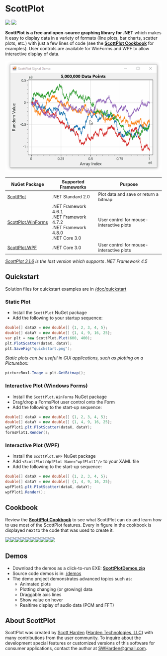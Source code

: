 # ScottPlot

[![](https://img.shields.io/azure-devops/build/swharden/swharden/2?label=Build&logo=azure%20pipelines)](https://dev.azure.com/swharden/swharden/_build/latest?definitionId=2&branchName=master)
[![](https://img.shields.io/nuget/dt/ScottPlot?color=004880&label=NuGet%20Installs&logo=nuget)](https://www.nuget.org/packages/ScottPlot/)

**ScottPlot is a free and open-source graphing library for .NET** which makes it easy to display data in a variety of formats (line plots, bar charts, scatter plots, etc.) with just a few lines of code (see the **[ScottPlot Cookbook](/cookbook)** for examples). User controls are available for WinForms and WPF to allow interactive display of data.

![](dev/nuget/ScottPlot.gif)

NuGet Package | Supported Frameworks | Purpose
---|---|---
[ScottPlot](https://www.nuget.org/packages/ScottPlot/) | .NET Standard 2.0 | Plot data and save or return a bitmap
[ScottPlot.WinForms](https://www.nuget.org/packages/ScottPlot.WinForms/) | .NET Framework 4.6.1 <br> .NET Framework 4.7.2 <br> .NET Framework 4.8.0 <br>  .NET Core 3.0 | User control for mouse-interactive plots
[ScottPlot.WPF](https://www.nuget.org/packages/ScottPlot.WPF/) | .NET Core 3.0 | User control for mouse-interactive plots

_[ScottPlot 3.1.6](https://www.nuget.org/packages/ScottPlot/3.1.6) is the last version which supports .NET Framework 4.5_

## Quickstart

Solution files for quickstart examples are in [/doc/quickstart](/doc/quickstart)

### Static Plot

* Install the `ScottPlot` NuGet package
* Add the following to your startup sequence:

```cs
double[] dataX = new double[] {1, 2, 3, 4, 5};
double[] dataY = new double[] {1, 4, 9, 16, 25};
var plt = new ScottPlot.Plot(600, 400);
plt.PlotScatter(dataX, dataY);
plt.SaveFig("quickstart.png");
```

_Static plots can be useful in GUI applications, such as plotting on a Picturebox:_

```cs
pictureBox1.Image = plt.GetBitmap();
```

### Interactive Plot (Windows Forms)
* Install the `ScottPlot.WinForms` NuGet package
* Drag/drop a FormsPlot user control onto the Form
* Add the following to the start-up sequence:
```cs
double[] dataX = new double[] {1, 2, 3, 4, 5};
double[] dataY = new double[] {1, 4, 9, 16, 25};
wpfPlot1.plt.PlotScatter(dataX, dataY);
formsPlot1.Render();
```

### Interactive Plot (WPF)
* Install the `ScottPlot.WPF` NuGet package
* Add `<ScottPlot:WpfPlot Name="wpfPlot1"/>` to your XAML file
* Add the following to the start-up sequence:
```cs
double[] dataX = new double[] {1, 2, 3, 4, 5};
double[] dataY = new double[] {1, 4, 9, 16, 25};
wpfPlot1.plt.PlotScatter(dataX, dataY);
wpfPlot1.Render();
```

## Cookbook
Review the **[ScottPlot Cookbook](/cookbook)** to see what ScottPlot can do and learn how to use most of the ScottPlot features. Every in figure in the cookbook is displayed next to the code that was used to create it. 

<a href="https://github.com/swharden/ScottPlot/tree/master/cookbook"><img src="https://raw.githubusercontent.com/swharden/ScottPlot/master/cookbook/images/02_Styling_Scatter_Plots.png" width="200"><img src="https://raw.githubusercontent.com/swharden/ScottPlot/master/cookbook/images/06b_Custom_LineStyles.png" width="200"><img src="https://raw.githubusercontent.com/swharden/ScottPlot/master/cookbook/images/22_Custom_Colors.png" width="200"><img src="https://raw.githubusercontent.com/swharden/ScottPlot/master/cookbook/images/25_Corner_Axis_Frame.png" width="200"><img src="https://raw.githubusercontent.com/swharden/ScottPlot/master/cookbook/images/30a_Signal.png" width="200"><img src="https://raw.githubusercontent.com/swharden/ScottPlot/master/cookbook/images/41_Axis_Spans.png" width="200"><img src="https://raw.githubusercontent.com/swharden/ScottPlot/master/cookbook/images/62_Plot_Bar_Data_Fancy.png" width="200"><img src="https://raw.githubusercontent.com/swharden/ScottPlot/master/cookbook/images/65_Histogram.png" width="200"><img src="https://raw.githubusercontent.com/swharden/ScottPlot/master/cookbook/images/66_CPH.png" width="200"><img src="https://raw.githubusercontent.com/swharden/ScottPlot/master/cookbook/images/67_Candlestick.png" width="200"></a>

## Demos
* Download the demos as a click-to-run EXE: **[ScottPlotDemos.zip](https://github.com/swharden/ScottPlot/raw/master/demos/ScottPlotDemos.zip)**
* Source code demos is in: [/demos](/demos)
* The demo project demonstrates advanced topics such as:
  * Animated plots
  * Plotting changing (or growing) data
  * Draggable axis lines
  * Show value on hover
  * Realtime display of audio data (PCM and FFT)

## About ScottPlot

ScottPlot was created by [Scott Harden](http://www.SWHarden.com/) ([Harden Technologies, LLC](http://tech.swharden.com)) with many contributions from the user community. To inquire about the development special features or customized versions of this software for consumer applications, contact the author at [SWHarden@gmail.com](mailto:swharden@gmail.com).
